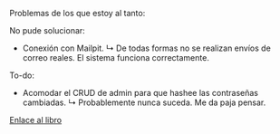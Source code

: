 Problemas de los que estoy al tanto:

No pude solucionar:
  - Conexión con Mailpit.
  ↳ De todas formas no se realizan envíos de correo reales. El sistema funciona correctamente.

To-do:
  - Acomodar el CRUD de admin para que hashee las contraseñas cambiadas.
  ↳ Probablemente nunca suceda. Me da paja pensar.

<a href="https://symfony.com/doc/6.4/the-fast-track/en/index.html">Enlace al libro</a>
